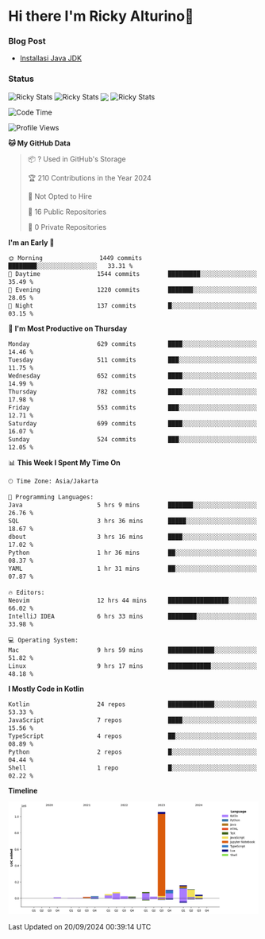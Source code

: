 # Hi there I'm Ricky Alturino👋

### Blog Post

<!-- BLOG-POST-LIST:START -->

- [Installasi Java JDK](https://onirutla.medium.com/installasi-java-jdk-ec701beeb5cb?source=rss-d9d81c918cc9------2)
<!-- BLOG-POST-LIST:END -->

### Status

<img align="center" alt="Ricky Stats" src="https://github-readme-stats.vercel.app/api?username=Alturino&theme=dark&show_icons=true&hide_border=false" />
<img align="center" alt="Ricky Stats" src="https://github-readme-stats.vercel.app/api/top-langs/?username=Alturino&theme=dark&show_icons=true&layout=compact"/>
<img align="center" width="640px" src="https://github-readme-stats.vercel.app/api/wakatime?username=Alturino&layout=compact&hide_border=true&theme=dark">
<img align="center" alt="Ricky Stats" src="https://leetcard.jacoblin.cool/onirutla?border=0&radius=20&ext=activity"/>

<!--START_SECTION:waka-->
![Code Time](http://img.shields.io/badge/Code%20Time-572%20hrs%2039%20mins-blue)

![Profile Views](http://img.shields.io/badge/Profile%20Views-0-blue)

**🐱 My GitHub Data** 

> 📦 ? Used in GitHub's Storage 
 > 
> 🏆 210 Contributions in the Year 2024
 > 
> 🚫 Not Opted to Hire
 > 
> 📜 16 Public Repositories 
 > 
> 🔑 0 Private Repositories 
 > 
**I'm an Early 🐤** 

```text
🌞 Morning                1449 commits        ████████░░░░░░░░░░░░░░░░░   33.31 % 
🌆 Daytime                1544 commits        █████████░░░░░░░░░░░░░░░░   35.49 % 
🌃 Evening                1220 commits        ███████░░░░░░░░░░░░░░░░░░   28.05 % 
🌙 Night                  137 commits         █░░░░░░░░░░░░░░░░░░░░░░░░   03.15 % 
```
📅 **I'm Most Productive on Thursday** 

```text
Monday                   629 commits         ████░░░░░░░░░░░░░░░░░░░░░   14.46 % 
Tuesday                  511 commits         ███░░░░░░░░░░░░░░░░░░░░░░   11.75 % 
Wednesday                652 commits         ████░░░░░░░░░░░░░░░░░░░░░   14.99 % 
Thursday                 782 commits         ████░░░░░░░░░░░░░░░░░░░░░   17.98 % 
Friday                   553 commits         ███░░░░░░░░░░░░░░░░░░░░░░   12.71 % 
Saturday                 699 commits         ████░░░░░░░░░░░░░░░░░░░░░   16.07 % 
Sunday                   524 commits         ███░░░░░░░░░░░░░░░░░░░░░░   12.05 % 
```


📊 **This Week I Spent My Time On** 

```text
🕑︎ Time Zone: Asia/Jakarta

💬 Programming Languages: 
Java                     5 hrs 9 mins        ███████░░░░░░░░░░░░░░░░░░   26.76 % 
SQL                      3 hrs 36 mins       █████░░░░░░░░░░░░░░░░░░░░   18.67 % 
dbout                    3 hrs 16 mins       ████░░░░░░░░░░░░░░░░░░░░░   17.02 % 
Python                   1 hr 36 mins        ██░░░░░░░░░░░░░░░░░░░░░░░   08.37 % 
YAML                     1 hr 31 mins        ██░░░░░░░░░░░░░░░░░░░░░░░   07.87 % 

🔥 Editors: 
Neovim                   12 hrs 44 mins      █████████████████░░░░░░░░   66.02 % 
IntelliJ IDEA            6 hrs 33 mins       ████████░░░░░░░░░░░░░░░░░   33.98 % 

💻 Operating System: 
Mac                      9 hrs 59 mins       █████████████░░░░░░░░░░░░   51.82 % 
Linux                    9 hrs 17 mins       ████████████░░░░░░░░░░░░░   48.18 % 
```

**I Mostly Code in Kotlin** 

```text
Kotlin                   24 repos            █████████████░░░░░░░░░░░░   53.33 % 
JavaScript               7 repos             ████░░░░░░░░░░░░░░░░░░░░░   15.56 % 
TypeScript               4 repos             ██░░░░░░░░░░░░░░░░░░░░░░░   08.89 % 
Python                   2 repos             █░░░░░░░░░░░░░░░░░░░░░░░░   04.44 % 
Shell                    1 repo              █░░░░░░░░░░░░░░░░░░░░░░░░   02.22 % 
```



**Timeline**

![Lines of Code chart](https://raw.githubusercontent.com/Alturino/Alturino/main/assets/bar_graph.png)


 Last Updated on 20/09/2024 00:39:14 UTC
<!--END_SECTION:waka-->
